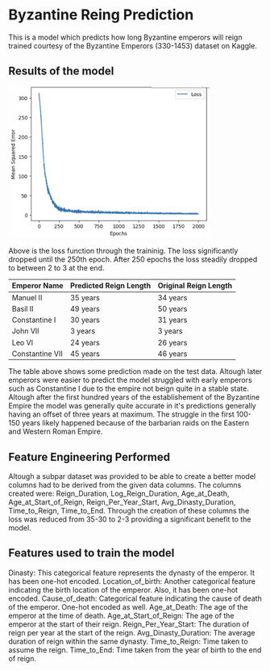 # Byzantine Reing Prediction

This is a model which predicts how long Byzantine emperors will reign trained courtesy of the Byzantine Emperors (330-1453) dataset on Kaggle.

## Results of the model

<img src="graph.png" alt="Example Image" width="400" height="300" />


Above is the loss function through the traininig. The loss significantly dropped until the 250th epoch. After 250 epochs the loss steadily dropped to between 2 to 3 at the end.

| Emperor Name| Predicted Reign Length | Original Reign Length |
| --------------- | --------------- | --------------- |
| Manuel II    | 35 years | 34 years    |
| Basil II    | 49 years   | 50 years   |
| Constantine I    | 30 years   | 31 years   |
| John VII    | 3 years   | 3 years   |
| Leo VI    | 24 years   | 26 years  |
| Constantine VII    | 45 years   | 46 years   |

The table above shows some prediction made on the test data. Altough later emperors were easier to predict the model struggled with early emperors such as Constantine I due to the empire not beign quite in a stable state. Altough after the first hundred years of the establishement of the Byzantine Empire the model was generally quite accurate in it's predictions generally having an offset of three years at maximum. The struggle in the first 100-150 years likely happened because of the barbarian raids on the Eastern and Western Roman Empire.


## Feature Engineering Performed

Altough a subpar dataset was provided to be able to create a better model columns had to be derived from the given data columns. The columns created were: Reign_Duration, Log_Reign_Duration, Age_at_Death, Age_at_Start_of_Reign, Reign_Per_Year_Start, Avg_Dinasty_Duration, Time_to_Reign, Time_to_End. Through the creation of these columns the loss was reduced from 35-30 to 2-3 providing a significant benefit to the model. 

## Features used to train the model

Dinasty: This categorical feature represents the dynasty of the emperor. It has been one-hot encoded.
Location_of_birth: Another categorical feature indicating the birth location of the emperor. Also, it has been one-hot encoded.
Cause_of_death: Categorical feature indicating the cause of death of the emperor. One-hot encoded as well.
Age_at_Death: The age of the emperor at the time of death.
Age_at_Start_of_Reign: The age of the emperor at the start of their reign.
Reign_Per_Year_Start: The duration of reign per year at the start of the reign.
Avg_Dinasty_Duration: The average duration of reign within the same dynasty.
Time_to_Reign: Time taken to assume the reign.
Time_to_End: Time taken from the year of birth to the end of reign.
